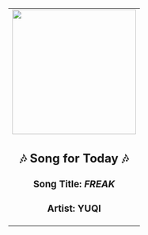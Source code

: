 <!-- Start random song -->
  <div align="center">
   <table>
    <tr>
     <td>
      <div align="center">
       <div>
        <a href="https://open.spotify.com/track/6ERs9uORCo1MfV0m9ixCuv" id="link" target="_blank">
         <img src="https://i.scdn.co/image/ab67616d0000b2736f99ccfe83f1eabd15ad3a14" style="width: 250px;"/>
        </a>
       </div>
       <div style="text-align: center;">
        <h2>
         🎶 Song for Today 🎶
        </h2>
        <h3>
         Song Title:
         <em id="title">
          FREAK
         </em>
        </h3>
        <h3>
         Artist:
         <span id="artist">
          YUQI
         </span>
        </h3>
       </div>
      </div>
     </td>
    </tr>
   </table>
  </div>
<!-- End random song -->